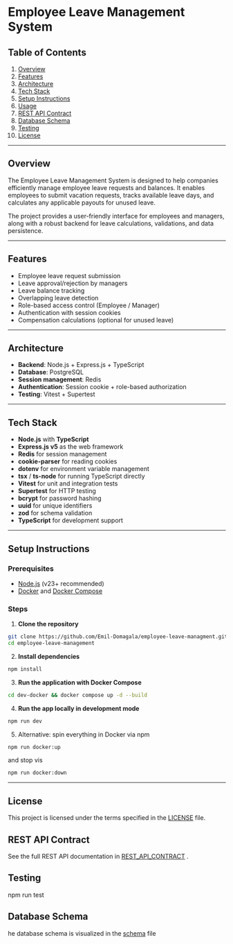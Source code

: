 # Employee Leave Management System

## Table of Contents

1. [Overview](#overview)
2. [Features](#features)
3. [Architecture](#architecture)
4. [Tech Stack](#tech-stack)
5. [Setup Instructions](#setup-instructions)
6. [Usage](#usage)
7. [REST API Contract](#rest-api-contract)
8. [Database Schema](#database-schema)
9. [Testing](#testing)
10. [License](#license)

---

## Overview

The Employee Leave Management System is designed to help companies efficiently manage employee leave requests and balances. It enables employees to submit vacation requests, tracks available leave days, and calculates any applicable payouts for unused leave.

The project provides a user-friendly interface for employees and managers, along with a robust backend for leave calculations, validations, and data persistence.

---

## Features

- Employee leave request submission
- Leave approval/rejection by managers
- Leave balance tracking
- Overlapping leave detection
- Role-based access control (Employee / Manager)
- Authentication with session cookies
- Compensation calculations (optional for unused leave)

---

## Architecture

- **Backend**: Node.js + Express.js + TypeScript
- **Database**: PostgreSQL
- **Session management**: Redis
- **Authentication**: Session cookie + role-based authorization
- **Testing**: Vitest + Supertest

---

## Tech Stack

- **Node.js** with **TypeScript**
- **Express.js v5** as the web framework
- **Redis** for session management
- **cookie-parser** for reading cookies
- **dotenv** for environment variable management
- **tsx** / **ts-node** for running TypeScript directly
- **Vitest** for unit and integration tests
- **Supertest** for HTTP testing
- **bcrypt** for password hashing
- **uuid** for unique identifiers
- **zod** for schema validation
- **TypeScript** for development support

---

## Setup Instructions

### Prerequisites

- [Node.js](https://nodejs.org/) (v23+ recommended)
- [Docker](https://www.docker.com/get-started) and [Docker Compose](https://docs.docker.com/compose/)

### Steps

1. **Clone the repository**

```bash
git clone https://github.com/Emil-Domagala/employee-leave-managment.git employee-leave-management
cd employee-leave-management
```

2. **Install dependencies**

```bash
npm install
```

3. **Run the application with Docker Compose**

```bash
cd dev-docker && docker compose up -d --build
```

4. **Run the app locally in development mode**

```bash
npm run dev
```

5. Alternative: spin everything in Docker via npm

```bash
npm run docker:up
```

and stop vis

```bash
npm run docker:down
```

---

## License

This project is licensed under the terms specified in the [LICENSE](./LICENSE) file.

## REST API Contract

See the full REST API documentation in [REST_API_CONTRACT](./doc/restContract/) .

## Testing

npm run test

## Database Schema

he database schema is visualized in the [schema](./doc/dbSchema.png) file
